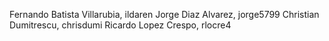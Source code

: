 Fernando Batista Villarubia, ildaren
Jorge Diaz Alvarez, jorge5799
Christian Dumitrescu, chrisdumi
Ricardo Lopez Crespo, rlocre4